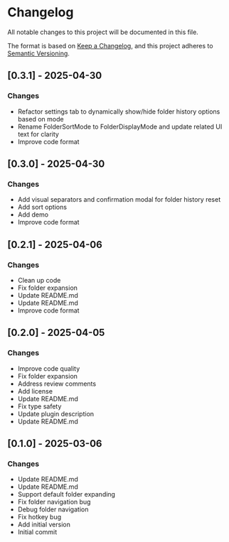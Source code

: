 # Changelog

All notable changes to this project will be documented in this file.

The format is based on [Keep a Changelog](https://keepachangelog.com/en/1.0.0/),
and this project adheres to [Semantic Versioning](https://semver.org/spec/v2.0.0.html).






## [0.3.1] - 2025-04-30

### Changes

- Refactor settings tab to dynamically show/hide folder history options based on mode
- Rename FolderSortMode to FolderDisplayMode and update related UI text for clarity
- Improve code format

## [0.3.0] - 2025-04-30

### Changes

- Add visual separators and confirmation modal for folder history reset
- Add sort options
- Add demo
- Improve code format

## [0.2.1] - 2025-04-06

### Changes

- Clean up code
- Fix folder expansion
- Update README.md
- Update README.md
- Improve code format

## [0.2.0] - 2025-04-05

### Changes

- Improve code quality
- Fix folder expansion
- Address review comments
- Add license
- Update README.md
- Fix type safety
- Update plugin description
- Update README.md

## [0.1.0] - 2025-03-06

### Changes

- Update README.md
- Update README.md
- Support default folder expanding
- Fix folder navigation bug
- Debug folder navigation
- Fix hotkey bug
- Add initial version
- Initial commit

